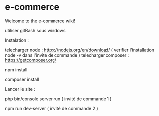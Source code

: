 # e-commerce
Welcome to the e-commerce wiki!

utiliser gitBash sous windows

Instalation :

telecharger node : https://nodejs.org/en/download/ ( verifier l'installation node -v dans l'invite de commande )
telecharger composer :  https://getcomposer.org/

npm install

composer install

Lancer le site :



php bin/console server:run ( invité de commande 1 )

npm run dev-server ( invité de commande 2 )
